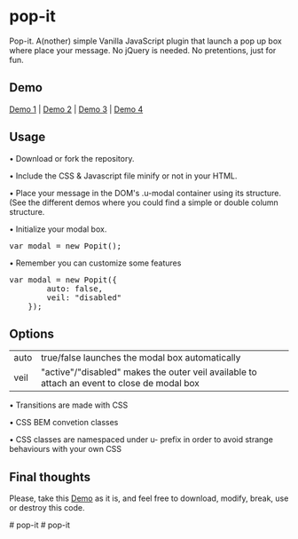 <h1>pop-it</h1>
<p>Pop-it. A(nother) simple Vanilla JavaScript plugin that launch a pop up box where place your message. No jQuery is needed. No pretentions, just for fun.</p>

<h2>Demo</h2>
<p><a href="http://www.mamutlove.es/projects/pop-it/" title="Demo" target="_blank">Demo 1</a> | <a href="http://www.mamutlove.es/projects/pop-it/index2.html" title="Demo" target="_blank">Demo 2</a> | <a href="http://www.mamutlove.es/projects/pop-it/index3.html" title="Demo" target="_blank">Demo 3</a> | <a href="http://www.mamutlove.es/projects/pop-it/index4.html" title="Demo" target="_blank">Demo 4</a></p>

<h2>Usage</h2>
<p>• Download or fork the repository.</p>
<p>• Include the CSS &amp; Javascript file minify or not in your HTML.</p>
<p>• Place your message in the DOM's .u-modal container using its structure. (See the different demos where you could find a simple or double column structure.</p>
<p>• Initialize your modal box. <pre>var modal = new Popit();</pre></p>
<p>• Remember you can customize some features 
    <pre>var modal = new Popit({
        auto: false, 
        veil: "disabled"
    });</pre>
</p>

<h2>Options</h2>
<table>
    <tr>
        <td>auto</td>
        <td>true/false launches the modal box automatically</td>
    </tr>
    <tr>
        <td>veil</td>
        <td>"active"/"disabled" makes the outer veil available to attach an event to close de modal box</td>
    </tr>
</table>

<p>• Transitions are made with CSS</p>
<p>• CSS BEM convetion classes</p>
<p>• CSS classes are namespaced under u- prefix in order to avoid strange behaviours with your own CSS</p>

<h2>Final thoughts</h2>
<p>Please, take this <a href="http://www.mamutlove.es/projects/pop-it/" title="Demo" target="_blank">Demo</a> as it is, and feel free to download, modify, break, use or destroy this code.</p>#   p o p - i t  
 #   p o p - i t  
 